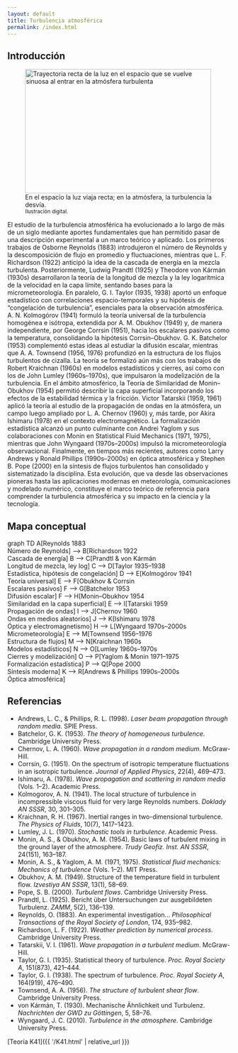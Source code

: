 ```yaml
---
layout: default
title: Turbulencia atmosférica
permalink: /index.html
---
```


## Introducción

<figure class="wiki-style">
  <img
    src="{{ '/img/img2B.png' | relative_url }}"
    alt="Trayectoria recta de la luz en el espacio que se vuelve sinuosa al entrar en la atmósfera turbulenta"
    loading="lazy" width="420" height="280" />
  <figcaption>
    En el espacio la luz viaja recta; en la atmósfera, la turbulencia la desvía.<br>
    <small>Ilustración digital.</small>
  </figcaption>
</figure>

<p class="intro-justify">
El estudio de la turbulencia atmosférica ha evolucionado a lo largo de más de un siglo mediante aportes fundamentales que han permitido pasar de una descripción experimental a un marco teórico y aplicado. Los primeros trabajos de Osborne Reynolds (1883) introdujeron el número de Reynolds y la descomposición de flujo en promedio y fluctuaciones, mientras que L. F. Richardson (1922) anticipó la idea de la cascada de energía en la mezcla turbulenta. Posteriormente, Ludwig Prandtl (1925) y Theodore von Kármán (1930s) desarrollaron la teoría de la longitud de mezcla y la ley logarítmica de la velocidad en la capa límite, sentando bases para la micrometeorología. En paralelo, G. I. Taylor (1935, 1938) aportó un enfoque estadístico con correlaciones espacio-temporales y su hipótesis de “congelación de turbulencia”, esenciales para la observación atmosférica. A. N. Kolmogórov (1941) formuló la teoría universal de la turbulencia homogénea e isótropa, extendida por A. M. Obukhov (1949) y, de manera independiente, por George Corrsin (1951), hacia los escalares pasivos como la temperatura, consolidando la hipótesis Corrsin–Obukhov. G. K. Batchelor (1953) complementó estas ideas al estudiar la difusión escalar, mientras que A. A. Townsend (1956, 1976) profundizó en la estructura de los flujos turbulentos de cizalla. La teoría se formalizó aún más con los trabajos de Robert Kraichnan (1960s) en modelos estadísticos y cierres, así como con los de John Lumley (1960s–1970s), que impulsaron la modelización de la turbulencia. En el ámbito atmosférico, la Teoría de Similaridad de Monin–Obukhov (1954) permitió describir la capa superficial incorporando los efectos de la estabilidad térmica y la fricción. Victor Tatarskii (1959, 1961) aplicó la teoría al estudio de la propagación de ondas en la atmósfera, un campo luego ampliado por L. A. Chernov (1960) y, más tarde, por Akira Ishimaru (1978) en el contexto electromagnético. La formalización estadística alcanzó un punto culminante con Andrei Yaglom y sus colaboraciones con Monin en Statistical Fluid Mechanics (1971, 1975), mientras que John Wyngaard (1970s–2000s) impulsó la micrometeorología observacional. Finalmente, en tiempos más recientes, autores como Larry Andrews y Ronald Phillips (1990s–2000s) en óptica atmosférica y Stephen B. Pope (2000) en la síntesis de flujos turbulentos han consolidado y sistematizado la disciplina. Esta evolución, que va desde las observaciones pioneras hasta las aplicaciones modernas en meteorología, comunicaciones y modelado numérico, constituye el marco teórico de referencia para comprender la turbulencia atmosférica y su impacto en la ciencia y la tecnología.
</p>

<div style="clear: both;"></div>

## Mapa conceptual

<div class="mermaid-card">
  <div class="mermaid">
    graph TD
    A[Reynolds 1883<br>Número de Reynolds] --> B[Richardson 1922<br>Cascada de energía]
    B --> C[Prandtl & von Kármán<br>Longitud de mezcla, ley log]
    C --> D[Taylor 1935–1938<br>Estadística, hipótesis de congelación]
    D --> E[Kolmogórov 1941<br>Teoría universal]
    E --> F[Obukhov & Corrsin<br>Escalares pasivos]
    F --> G[Batchelor 1953<br>Difusión escalar]
    F --> H[Monin–Obukhov 1954<br>Similaridad en la capa superficial]
    E --> I[Tatarskii 1959<br>Propagación de ondas]
    I --> J[Chernov 1960<br>Ondas en medios aleatorios]
    J --> K[Ishimaru 1978<br>Óptica y electromagnetismo]
    H --> L[Wyngaard 1970s–2000s<br>Micrometeorología]
    E --> M[Townsend 1956–1976<br>Estructura de flujos]
    M --> N[Kraichnan 1960s<br>Modelos estadísticos]
    N --> O[Lumley 1960s–1970s<br>Cierres y modelización]
    O --> P[Yaglom & Monin 1971–1975<br>Formalización estadística]
    P --> Q[Pope 2000<br>Síntesis moderna]
    K --> R[Andrews & Phillips 1990s–2000s<br>Óptica atmosférica]
  </div>
</div>

## Referencias

- Andrews, L. C., & Phillips, R. L. (1998). *Laser beam propagation through random media*. SPIE Press.
- Batchelor, G. K. (1953). *The theory of homogeneous turbulence*. Cambridge University Press.
- Chernov, L. A. (1960). *Wave propagation in a random medium*. McGraw-Hill.
- Corrsin, G. (1951). On the spectrum of isotropic temperature fluctuations in an isotropic turbulence. *Journal of Applied Physics*, 22(4), 469–473.
- Ishimaru, A. (1978). *Wave propagation and scattering in random media* (Vols. 1–2). Academic Press.
- Kolmogorov, A. N. (1941). The local structure of turbulence in incompressible viscous fluid for very large Reynolds numbers. *Doklady AN SSSR*, 30, 301–305.
- Kraichnan, R. H. (1967). Inertial ranges in two-dimensional turbulence. *The Physics of Fluids*, 10(7), 1417–1423.
- Lumley, J. L. (1970). *Stochastic tools in turbulence*. Academic Press.
- Monin, A. S., & Obukhov, A. M. (1954). Basic laws of turbulent mixing in the ground layer of the atmosphere. *Trudy Geofiz. Inst. AN SSSR*, 24(151), 163–187.
- Monin, A. S., & Yaglom, A. M. (1971, 1975). *Statistical fluid mechanics: Mechanics of turbulence* (Vols. 1–2). MIT Press.
- Obukhov, A. M. (1949). Structure of the temperature field in turbulent flow. *Izvestiya AN SSSR*, 13(1), 58–69.
- Pope, S. B. (2000). *Turbulent flows*. Cambridge University Press.
- Prandtl, L. (1925). Bericht über Untersuchungen zur ausgebildeten Turbulenz. *ZAMM*, 5(2), 136–139.
- Reynolds, O. (1883). An experimental investigation... *Philosophical Transactions of the Royal Society of London*, 174, 935–982.
- Richardson, L. F. (1922). *Weather prediction by numerical process*. Cambridge University Press.
- Tatarskii, V. I. (1961). *Wave propagation in a turbulent medium*. McGraw-Hill.
- Taylor, G. I. (1935). Statistical theory of turbulence. *Proc. Royal Society A*, 151(873), 421–444.
- Taylor, G. I. (1938). The spectrum of turbulence. *Proc. Royal Society A*, 164(919), 476–490.
- Townsend, A. A. (1956). *The structure of turbulent shear flow*. Cambridge University Press.
- von Kármán, T. (1930). Mechanische Ähnlichkeit und Turbulenz. *Nachrichten der GWD zu Göttingen*, 5, 58–76.
- Wyngaard, J. C. (2010). *Turbulence in the atmosphere*. Cambridge University Press.

[Teoría K41]({{ '/K41.html' | relative_url }})

